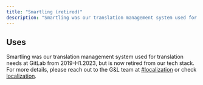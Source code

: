 ```yaml
---
title: "Smartling (retired)"
description: "Smartling was our translation management system used for translation needs at GitLab but is now retired from our tech stack."
---
```


<link rel="stylesheet" type="text/css" href="/stylesheets/biztech.css" />

## Uses

Smartling was our translation management system used for translation needs at GitLab from 2019-H1.2023, but is now retired from our tech stack. For more details, please reach out to the G&L team at [#localization](https://gitlab.slack.com/archives/C04P44Y06CS) or check [localization](/handbook/marketing/localization/).
